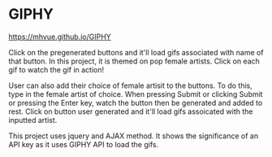 # GIPHY
https://mhvue.github.io/GIPHY

Click on the pregenerated buttons and it'll load gifs associated with name of that button. In this project, it is themed on pop female artists. Click on each gif to watch the gif in action!

User can also add their choice of female artisit to the buttons. To do this, type in the female artist of choice. When pressing Submit or clicking Submit or pressing the Enter key, watch the button then be generated and added to rest. Click on button user generated and it'll load gifs assoicated with the inputted artist. 

This project uses jquery and AJAX method. It shows the significance of an API key as it uses GIPHY API to load the gifs. 


